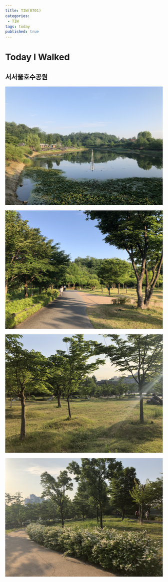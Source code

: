 ```yaml
---
title: TIW(0701)
categories:
 - TIW
tags: today
published: true
---
```

# Today I Walked
 
## 서서울호수공원
![0701](/images/0701/07011074.jpg)  

![0701](/images/0701/07011075.jpg)  

![0701](/images/0701/07011076.jpg)  

![0701](/images/0701/07011077.jpg)  